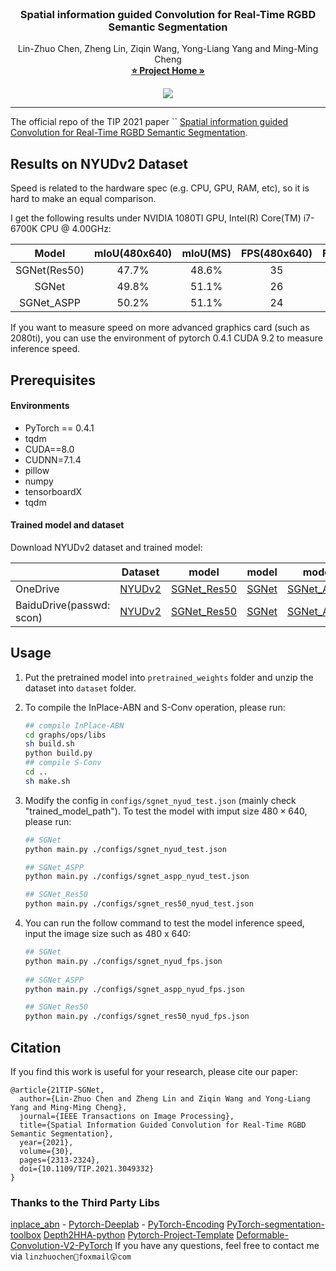 <!-- PROJECT LOGO -->
<br />
  <h3 align="center">Spatial information guided Convolution for Real-Time 
  RGBD Semantic Segmentation</h3>
  <p align="center">
    Lin-Zhuo Chen, Zheng Lin, Ziqin Wang, Yong-Liang Yang and Ming-Ming Cheng
    <br />
    <a href="https://mmcheng.net/sgnet/"><strong>⭐ Project Home »</strong></a>
    <br />
    <!-- <a href="https://arxiv.org/pdf/2004.04534.pdf" target="_black">[PDF]</a>
    <a href="#" target="_black">[Code]</a>
    <br />
    <br /> -->
  </p>

</p>
<p align="center">
  <a href="https://arxiv.org/pdf/2004.04534.pdf">
    <img src="https://img.shields.io/badge/PDF-%F0%9F%93%83-green" target="_blank" />
  </a>
</p>

***
The official repo of the TIP 2021 paper ``
[Spatial information guided Convolution for Real-Time RGBD Semantic Segmentation](https://arxiv.org/pdf/2004.04534.pdf).

## Results on NYUDv2 Dataset

 Speed is related to the hardware spec (e.g. CPU, GPU, RAM, etc), so it is hard to make an equal comparison. 

 I  get the following results under NVIDIA 1080TI GPU, Intel(R) Core(TM) i7-6700K CPU @ 4.00GHz:

|    Model     | mIoU(480x640) | mIoU(MS) | FPS(480x640) | FPS(425x560) |
| :----------: | :-----------: | :------: | :----------: | :----------: |
| SGNet(Res50) |     47.7%     |  48.6%   |      35      |      39      |
|    SGNet     |     49.8%     |  51.1%   |      26      |      28      |
|  SGNet_ASPP  |     50.2%     |  51.1%   |      24      |      26      |

If you want to measure speed on more advanced graphics card (such as 2080ti),  you can use the environment of pytorch 0.4.1 CUDA 9.2 to measure inference speed.

## Prerequisites

#### Environments
* PyTorch == 0.4.1
* tqdm
* CUDA==8.0
* CUDNN=7.1.4
* pillow
* numpy
* tensorboardX
* tqdm
#### Trained model and dataset
Download NYUDv2 dataset and trained model: 

|                          |                           Dataset                            |                            model                             |                            model                             |                            model                             |
| ------------------------ | :----------------------------------------------------------: | :----------------------------------------------------------: | :----------------------------------------------------------: | :----------------------------------------------------------: |
| OneDrive                 | [NYUDv2](https://1drv.ms/u/s!AlDxLjilJDZoj2FrwVV9o8K8rhmI?e=AZ1POE]) | [SGNet_Res50](https://1drv.ms/u/s!AlDxLjilJDZokRMM62SCR3iOI_xk?e=00gLqJ) | [SGNet](https://1drv.ms/u/s!AlDxLjilJDZokRF-0oJUVr21lYzP?e=0NEVW1) | [SGNet_ASPP](https://1drv.ms/u/s!AlDxLjilJDZokRLcX9uMQFz1FuzP?e=Yq6G6K) |
| BaiduDrive(passwd: scon) |  [NYUDv2](https://pan.baidu.com/s/1lCrMu10IBepXXyGq3Vqphw)   | [SGNet_Res50](https://pan.baidu.com/s/1yj3llVf14uT17HzqTi6pjw) |   [SGNet](https://pan.baidu.com/s/1shzbcPjIKdq99Ji39OHIMg)   | [SGNet_ASPP](https://pan.baidu.com/s/1HeiJfHpIjSQKmFtYJhBrng) |

<!-- USAGE EXAMPLES -->

## Usage
1. Put the pretrained model into `pretrained_weights` folder and unzip the dataset into `dataset` folder.

2. To compile the InPlace-ABN and S-Conv operation, please run:
    ```bash
    ## compile InPlace-ABN 
    cd graphs/ops/libs
    sh build.sh
    python build.py
    ## compile S-Conv
    cd ..
    sh make.sh
    ```
    
3. Modify the config in `configs/sgnet_nyud_test.json` (mainly check "trained_model_path"). 
To test the model with imput size $480 \times 640$, please run:

    ```bash
   ## SGNet
   python main.py ./configs/sgnet_nyud_test.json

   ## SGNet_ASPP
   python main.py ./configs/sgnet_aspp_nyud_test.json
    
   ## SGNet_Res50
   python main.py ./configs/sgnet_res50_nyud_test.json
    ```
4. You can run the follow command to 
    test the model inference speed, input the image size such as 480 x 640:

   ```bash
   ## SGNet
   python main.py ./configs/sgnet_nyud_fps.json
    
   ## SGNet_ASPP
   python main.py ./configs/sgnet_aspp_nyud_fps.json
   
   ## SGNet_Res50
   python main.py ./configs/sgnet_res50_nyud_fps.json
   ```


## Citation

If you find this work is useful for your research, please cite our paper:
```
@article{21TIP-SGNet,   
  author={Lin-Zhuo Chen and Zheng Lin and Ziqin Wang and Yong-Liang Yang and Ming-Ming Cheng},   
  journal={IEEE Transactions on Image Processing},    
  title={Spatial Information Guided Convolution for Real-Time RGBD Semantic Segmentation}, 
  year={2021},   
  volume={30},
  pages={2313-2324},  
  doi={10.1109/TIP.2021.3049332} 
}
```

### Thanks to the Third Party Libs
[inplace_abn](https://github.com/mapillary/inplace_abn) - 
[Pytorch-Deeplab](https://github.com/speedinghzl/Pytorch-Deeplab) - 
[PyTorch-Encoding](https://github.com/zhanghang1989/PyTorch-Encoding)
[PyTorch-segmentation-toolbox](https://github.com/speedinghzl/pytorch-segmentation-toolbox)
[Depth2HHA-python](https://github.com/charlesCXK/Depth2HHA-python)
[Pytorch-Project-Template](https://github.com/moemen95/Pytorch-Project-Template)
[Deformable-Convolution-V2-PyTorch](https://github.com/chengdazhi/Deformable-Convolution-V2-PyTorch)
If you have any questions, feel free to contact me via `linzhuochen🥳foxmail😲com`